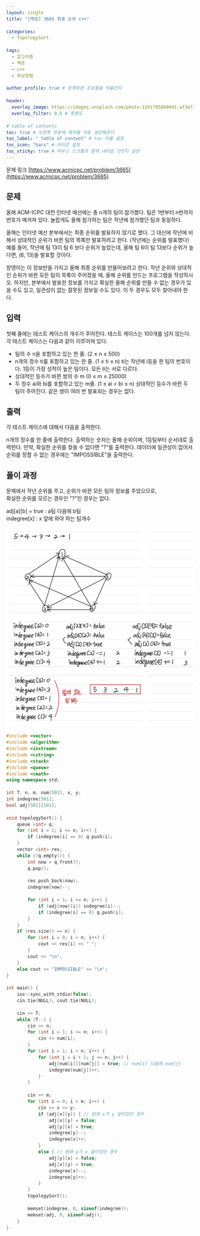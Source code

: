 ```yaml
---
layout: single
title: "[백준] 3665 최종 순위 c++"

categories:
  - TopologySort

tags:
  - 알고리즘
  - 백준
  - c++
  - 위상정렬

author_profile: true # 왼쪽부분 프로필을 띄울건지

header:
  overlay_image: https://images.unsplash.com/photo-1501785888041-af3ef285b470?ixlib=rb-1.2.1&ixid=eyJhcHBfaWQiOjEyMDd9&auto=format&fit=crop&w=1350&q=80
  overlay_filter: 0.5 # 투명도

# table of contents
toc: true # 오른쪽 부분에 목차를 자동 생성해준다.
toc_label: " table of content" # toc 이름 설정
toc_icon: "bars" # 아이콘 설정
toc_sticky: true # 마우스 스크롤과 함께 내려갈 것인지 설정
---
```


문제 링크 [https://www.acmicpc.net/problem/3665](https://www.acmicpc.net/problem/3665)

## 문제

올해 ACM-ICPC 대전 인터넷 예선에는 총 n개의 팀이 참가했다. 팀은 1번부터 n번까지 번호가 매겨져 있다. 놀랍게도 올해 참가하는 팀은 작년에 참가했던 팀과 동일하다.

올해는 인터넷 예선 본부에서는 최종 순위를 발표하지 않기로 했다. 그 대신에 작년에 비해서 상대적인 순위가 바뀐 팀의 목록만 발표하려고 한다. (작년에는 순위를 발표했다) 예를 들어, 작년에 팀 13이 팀 6 보다 순위가 높았는데, 올해 팀 6이 팀 13보다 순위가 높다면, (6, 13)을 발표할 것이다.

창영이는 이 정보만을 가지고 올해 최종 순위를 만들어보려고 한다. 작년 순위와 상대적인 순위가 바뀐 모든 팀의 목록이 주어졌을 때, 올해 순위를 만드는 프로그램을 작성하시오. 하지만, 본부에서 발표한 정보를 가지고 확실한 올해 순위를 만들 수 없는 경우가 있을 수도 있고, 일관성이 없는 잘못된 정보일 수도 있다. 이 두 경우도 모두 찾아내야 한다.

## 입력

첫째 줄에는 테스트 케이스의 개수가 주어진다. 테스트 케이스는 100개를 넘지 않는다. 각 테스트 케이스는 다음과 같이 이루어져 있다.

- 팀의 수 n을 포함하고 있는 한 줄. (2 ≤ n ≤ 500)
- n개의 정수 ti를 포함하고 있는 한 줄. (1 ≤ ti ≤ n) ti는 작년에 i등을 한 팀의 번호이다. 1등이 가장 성적이 높은 팀이다. 모든 ti는 서로 다르다.
- 상대적인 등수가 바뀐 쌍의 수 m (0 ≤ m ≤ 25000)
- 두 정수 ai와 bi를 포함하고 있는 m줄. (1 ≤ ai < bi ≤ n) 상대적인 등수가 바뀐 두 팀이 주어진다. 같은 쌍이 여러 번 발표되는 경우는 없다.

## 출력

각 테스트 케이스에 대해서 다음을 출력한다.

n개의 정수를 한 줄에 출력한다. 출력하는 숫자는 올해 순위이며, 1등팀부터 순서대로 출력한다. 만약, 확실한 순위를 찾을 수 없다면 "?"를 출력한다. 데이터에 일관성이 없어서 순위를 정할 수 없는 경우에는 "IMPOSSIBLE"을 출력한다.

## 풀이 과정

문제에서 작년 순위를 주고, 순위가 바뀐 모든 팀의 정보를 주었으므로,  
확실한 순위를 모르는 경우인 "?"인 경우는 없다.

adj[a][b] = true : a팀 다음에 b팀  
indegree[x] : x 앞에 와야 하는 팀개수

![3665](../../../images/baekjoon/3665.jpg)

```c++
#include <vector>
#include <algorithm>
#include <iostream>
#include <cstring>
#include <stack>
#include <queue>
#include <cmath>
using namespace std;

int T, n, m, num[501], x, y;
int indegree[501];
bool adj[501][501];

void topologySort() {
	queue <int> q;
	for (int i = 1; i <= n; i++) {
		if (indegree[i] == 0) q.push(i);
	}
	vector <int> res;
	while (!q.empty()) {
		int now = q.front();
		q.pop();

		res.push_back(now);
		indegree[now]--;

		for (int i = 1; i <= n; i++) {
			if (adj[now][i]) indegree[i]--;
			if (indegree[i] == 0) q.push(i);
		}
	}
	if (res.size() == n) {
		for (int i = 0; i < n; i++) {
			cout << res[i] << " ";
		}
		cout << "\n";
	}
	else cout << "IMPOSSIBLE" << "\n";
}

int main() {
	ios::sync_with_stdio(false);
	cin.tie(NULL); cout.tie(NULL);

	cin >> T;
	while (T--) {
		cin >> n;
		for (int i = 1; i <= n; i++) {
			cin >> num[i];
		}
		for (int i = 1; i < n; i++) {
			for (int j = i + 1; j <= n; j++) {
				adj[num[i]][num[j]] = true; // num[i] 다음에 num[j]
				indegree[num[j]]++;
			}
		}

		cin >> m;
		for (int i = 0; i < m; i++) {
			cin >> x >> y;
			if (adj[x][y]) { // 원래 x가 y 앞이었던 경우
				adj[x][y] = false;
				adj[y][x] = true;
				indegree[y]--;
				indegree[x]++;
			}
			else { // 원래 y가 x 앞이었던 경우
				adj[y][x] = false;
				adj[x][y] = true;
				indegree[x]--;
				indegree[y]++;
			}
		}
		topologySort();

		memset(indegree, 0, sizeof(indegree));
		memset(adj, 0, sizeof(adj));
	}
}
```

